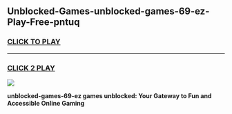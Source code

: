 
## Unblocked-Games-unblocked-games-69-ez-Play-Free-pntuq
<h3>
<a href="https://premium76.site?title=unblocked-games-69-ez&ref=09A">CLICK TO PLAY</a></h3>
<hr>

<h3>
<a href="https://premium76.site?title=unblocked-games-69-ez&ref=09A">CLICK 2 PLAY</a>
  
</h3>

<a href="https://premium76.site?title=unblocked-games-69-ez&ref=09A"><img src="https://clearcache.store/games.png"></a>


**unblocked-games-69-ez games unblocked: Your Gateway to Fun and Accessible Online Gaming**
